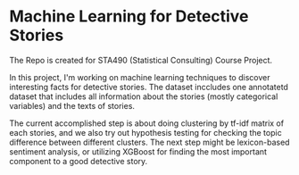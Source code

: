 # Machine Learning for Detective Stories

The Repo is created for STA490 (Statistical Consulting) Course Project. 

In this project, I'm working on machine learning techniques to discover interesting facts for detective stories. The dataset inccludes one annotatetd dataset that includes all information about the stories (mostly categorical variables) and the texts of stories.

The current accomplished step is about doing clustering by tf-idf matrix of each stories, and we also try out hypothesis testing for checking the topic difference between different clusters. The next step might be lexicon-based sentiment analysis, or utilizing XGBoost for finding the most important component to a good detective story.
